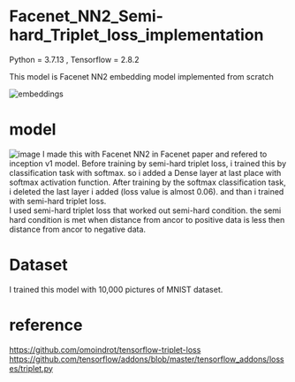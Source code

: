 # Facenet_NN2_Semi-hard_Triplet_loss_implementation

Python = 3.7.13 , Tensorflow = 2.8.2

This model is Facenet NN2 embedding model implemented from scratch

![embeddings](https://user-images.githubusercontent.com/93965016/180638922-3e3b2d10-5db9-4fcc-b840-d56c6772dd43.jpg)


# model
![image](https://user-images.githubusercontent.com/93965016/180639053-77540cd0-0f85-4910-9a5c-c879b76728ad.png)
I made this with Facenet NN2 in Facenet paper and refered to inception v1 model.
Before training by semi-hard triplet loss, i trained this by classification task with softmax. so i added a Dense layer at last place with softmax activation function. After training by the softmax classification task, i deleted the last layer i added (loss value is almost 0.06). and than i trained with semi-hard triplet loss.<br>
I used semi-hard triplet loss that worked out semi-hard condition. the semi hard condition is met when distance from ancor to positive data is less then distance from ancor to negative data. 
# Dataset
I trained this model with 10,000 pictures of MNIST dataset.

# reference

https://github.com/omoindrot/tensorflow-triplet-loss <br>
https://github.com/tensorflow/addons/blob/master/tensorflow_addons/losses/triplet.py
